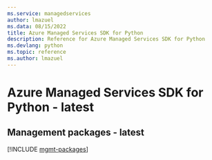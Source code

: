```yaml
---
ms.service: managedservices
author: lmazuel
ms.data: 08/15/2022
title: Azure Managed Services SDK for Python
description: Reference for Azure Managed Services SDK for Python
ms.devlang: python
ms.topic: reference
ms.author: lmazuel
---
```

# Azure Managed Services SDK for Python - latest

## Management packages - latest
[!INCLUDE [mgmt-packages](managed-services-mgmt-index.md)]